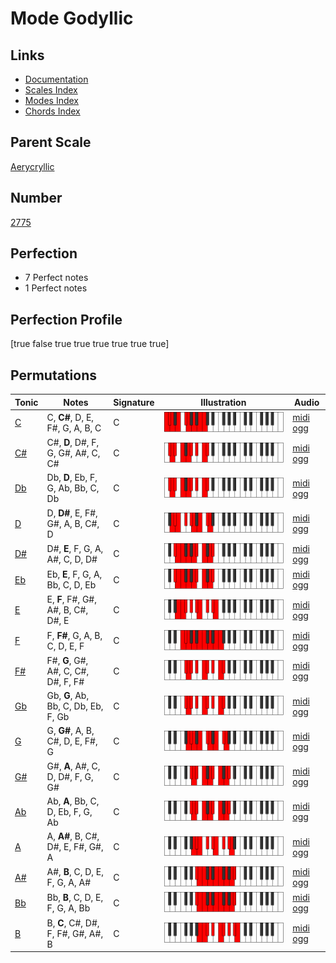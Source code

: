 # Mode Godyllic

## Links

- [Documentation](index.md)
- [Scales Index](Scales.md)
- [Modes Index](Modes.md)
- [Chords Index](Chords.md)

## Parent Scale

[Aerycryllic](ScaleAerycryllic.md)

## Number

[2775](https://ianring.com/musictheory/scales/2775)

## Perfection

- 7 Perfect notes
- 1 Perfect notes

## Perfection Profile

[true false true true true true true true]

## Permutations

| Tonic | Notes | Signature | Illustration | Audio |
|-------|-------|-----------|--------------|-------|
| [C](ModeCNaturalGodyllic.md) | C, **C#**, D, E, F#, G, A, B, C | C | ![CNaturalGodyllic](ModeCNaturalGodyllic.png) | [midi](ModeCNaturalGodyllic.mid) [ogg](ModeCNaturalGodyllic.ogg) |
| [C#](ModeCSharpGodyllic.md) | C#, **D**, D#, F, G, G#, A#, C, C# | C | ![CSharpGodyllic](ModeCSharpGodyllic.png) | [midi](ModeCSharpGodyllic.mid) [ogg](ModeCSharpGodyllic.ogg) |
| [Db](ModeDFlatGodyllic.md) | Db, **D**, Eb, F, G, Ab, Bb, C, Db | C | ![DFlatGodyllic](ModeDFlatGodyllic.png) | [midi](ModeDFlatGodyllic.mid) [ogg](ModeDFlatGodyllic.ogg) |
| [D](ModeDNaturalGodyllic.md) | D, **D#**, E, F#, G#, A, B, C#, D | C | ![DNaturalGodyllic](ModeDNaturalGodyllic.png) | [midi](ModeDNaturalGodyllic.mid) [ogg](ModeDNaturalGodyllic.ogg) |
| [D#](ModeDSharpGodyllic.md) | D#, **E**, F, G, A, A#, C, D, D# | C | ![DSharpGodyllic](ModeDSharpGodyllic.png) | [midi](ModeDSharpGodyllic.mid) [ogg](ModeDSharpGodyllic.ogg) |
| [Eb](ModeEFlatGodyllic.md) | Eb, **E**, F, G, A, Bb, C, D, Eb | C | ![EFlatGodyllic](ModeEFlatGodyllic.png) | [midi](ModeEFlatGodyllic.mid) [ogg](ModeEFlatGodyllic.ogg) |
| [E](ModeENaturalGodyllic.md) | E, **F**, F#, G#, A#, B, C#, D#, E | C | ![ENaturalGodyllic](ModeENaturalGodyllic.png) | [midi](ModeENaturalGodyllic.mid) [ogg](ModeENaturalGodyllic.ogg) |
| [F](ModeFNaturalGodyllic.md) | F, **F#**, G, A, B, C, D, E, F | C | ![FNaturalGodyllic](ModeFNaturalGodyllic.png) | [midi](ModeFNaturalGodyllic.mid) [ogg](ModeFNaturalGodyllic.ogg) |
| [F#](ModeFSharpGodyllic.md) | F#, **G**, G#, A#, C, C#, D#, F, F# | C | ![FSharpGodyllic](ModeFSharpGodyllic.png) | [midi](ModeFSharpGodyllic.mid) [ogg](ModeFSharpGodyllic.ogg) |
| [Gb](ModeGFlatGodyllic.md) | Gb, **G**, Ab, Bb, C, Db, Eb, F, Gb | C | ![GFlatGodyllic](ModeGFlatGodyllic.png) | [midi](ModeGFlatGodyllic.mid) [ogg](ModeGFlatGodyllic.ogg) |
| [G](ModeGNaturalGodyllic.md) | G, **G#**, A, B, C#, D, E, F#, G | C | ![GNaturalGodyllic](ModeGNaturalGodyllic.png) | [midi](ModeGNaturalGodyllic.mid) [ogg](ModeGNaturalGodyllic.ogg) |
| [G#](ModeGSharpGodyllic.md) | G#, **A**, A#, C, D, D#, F, G, G# | C | ![GSharpGodyllic](ModeGSharpGodyllic.png) | [midi](ModeGSharpGodyllic.mid) [ogg](ModeGSharpGodyllic.ogg) |
| [Ab](ModeAFlatGodyllic.md) | Ab, **A**, Bb, C, D, Eb, F, G, Ab | C | ![AFlatGodyllic](ModeAFlatGodyllic.png) | [midi](ModeAFlatGodyllic.mid) [ogg](ModeAFlatGodyllic.ogg) |
| [A](ModeANaturalGodyllic.md) | A, **A#**, B, C#, D#, E, F#, G#, A | C | ![ANaturalGodyllic](ModeANaturalGodyllic.png) | [midi](ModeANaturalGodyllic.mid) [ogg](ModeANaturalGodyllic.ogg) |
| [A#](ModeASharpGodyllic.md) | A#, **B**, C, D, E, F, G, A, A# | C | ![ASharpGodyllic](ModeASharpGodyllic.png) | [midi](ModeASharpGodyllic.mid) [ogg](ModeASharpGodyllic.ogg) |
| [Bb](ModeBFlatGodyllic.md) | Bb, **B**, C, D, E, F, G, A, Bb | C | ![BFlatGodyllic](ModeBFlatGodyllic.png) | [midi](ModeBFlatGodyllic.mid) [ogg](ModeBFlatGodyllic.ogg) |
| [B](ModeBNaturalGodyllic.md) | B, **C**, C#, D#, F, F#, G#, A#, B | C | ![BNaturalGodyllic](ModeBNaturalGodyllic.png) | [midi](ModeBNaturalGodyllic.mid) [ogg](ModeBNaturalGodyllic.ogg) |
